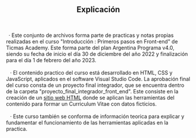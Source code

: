<h2 align=center>Explicación</h2></br>
<p> &ensp;· Este conjunto de archivos forma parte de practicas y notas propias realizadas en el curso "Introducción : Primeros pasos en Front-end" de Ticmas Academy. Este forma parte del plan Argentina Programa v4.0, siendo su fecha de inicio el día 30 de diciembre del año 2022 y finalización para el día 1 de febrero del año 2023.
<br>
<br>
&ensp; · El contenido practico del curso está desarrollado en HTML, CSS y JavaScript, aplicados en el software Visual Studio Code. La aprobación final del curso consta de un proyecto final integrador, que se encuentra dentro de la carpeta "proyecto_final_integrador_front_end". Este consiste en la creación de un <a href = 'https://emanuelbe1.github.io/6_proyecto_final_integrador_front_end/curriculum_vitae.html'>sitio web HTML</a> donde se aplican las herramientas del contenido para formar un Curriculum Vitae con datos ficticios.
<br>
<br>
&ensp; · Este curso también se conforma de información teorica para explicar y fundamentar el funcionamiento de las herramientas aplicadas en la practica.</p>
